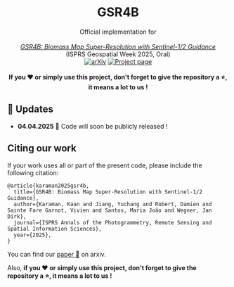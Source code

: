 <div align="center">

# GSR4B

Official implementation for
<br>
<br>
[_GSR4B: Biomass Map Super-Resolution with Sentinel-1/2 Guidance_](https://arxiv.org/abs/2504.01722)
<br>
(ISPRS Geospatial Week 2025, Oral)
<br>
[![arXiv](https://img.shields.io/badge/arxiv-2504.01722-b31b1b.svg)](https://arxiv.org/abs/2504.01722)
[![Project page](https://img.shields.io/badge/Project_page-8A2BE2)](https://ecovision-uzh.github.io/GSR4B)
<br>
<br>
**If you ❤️ or simply use this project, don't forget to give the repository a ⭐,
it means a lot to us !**
<br>
</div>

## 📰  Updates
- **04.04.2025** 🚧 Code will soon be publicly released !





## Citing our work
If your work uses all or part of the present code, please include the following 
citation:

```
@article{karaman2025gsr4b,
  title={GSR4B: Biomass Map Super-Resolution with Sentinel-1/2 Guidance},
  author={Karaman, Kaan and Jiang, Yuchang and Robert, Damien and Sainte Fare Garnot, Vivien and Santos, Maria João and Wegner, Jan Dirk},
  journal={ISPRS Annals of the Photogrammetry, Remote Sensing and Spatial Information Sciences},
  year={2025},
}
```

You can find our [paper 📄](https://arxiv.org/abs/2504.01722) on arxiv.

Also, **if you ❤️ or simply use this project, don't forget to give the 
repository a ⭐, it means a lot to us !**
